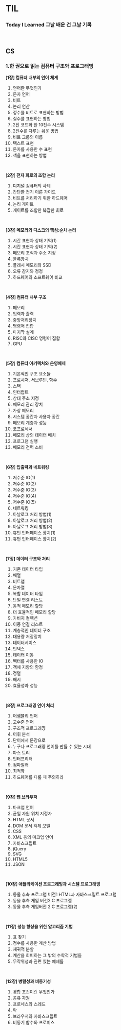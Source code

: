 # TIL
### Today I Learned 그날 배운 건 그날 기록

<br>

## CS
### 1.한 권으로 읽는 컴퓨터 구조와 프로그래밍
<strong>[1장] 컴퓨터 내부의 언어 체계</strong> <br>
01. 언어란 무엇인가 <br>
02. 문자 언어 <br>
03. 비트 <br>
04. 논리 연산 <br>
05. 정수를 비트로 표현하는 방법 <br>
06. 실수를 표현하는 방법 <br>
07. 2진 코드화 한 10진수 시스템 <br>
08. 2진수를 다루는 쉬운 방법 <br>
09. 비트 그룹의 이름 <br>
10. 텍스트 표현 <br>
11. 문자를 사용한 수 표현 <br>
12. 색을 표현하는 방법 <br>

<br>

<strong>[2장] 전자 회로의 조합 논리</strong> <br>
01. 디지털 컴퓨터의 사례 <br>
02. 간단한 전기 이론 가이드 <br>
03. 비트를 처리하기 위한 하드웨어 <br>
04. 논리 게이트 <br>
05. 게이트를 조합한 복잡한 회로 <br>

<br>

<strong>[3장] 메모리와 디스크의 핵심:순차 논리</strong> <br>
01. 시간 표현과 상태 기억(1) <br>
02. 시간 표현과 상태 기억(2) <br>
03. 메모리 조직과 주소 지정 <br>
04. 블록장치 <br>
05. 플래시 메모리와 SSD <br>
06. 오류 감지와 정정 <br>
07. 하드웨어와 소프트웨어 비교 <br>

<br>

<strong>[4장] 컴퓨터 내부 구조</strong> <br>
01. 메모리 <br>
02. 입력과 출력 <br>
03. 중앙처리장치 <br>
04. 명령어 집합 <br>
05. 마지막 설계 <br>
06. RISC와 CISC 명령어 집합 <br>
07. GPU <br>

<br>

<strong>[5장] 컴퓨터 아키텍처와 운영체제</strong> <br>
01. 기본적인 구조 요소들 <br>
02. 프로시저, 서브루틴, 함수 <br>
03. 스택 <br>
04. 인터럽트 <br>
05. 상대 주소 지정 <br>
06. 메모리 관리 장치 <br>
07. 가상 메모리 <br>
08. 시스템 공간과 사용자 공간 <br>
09. 메모리 계층과 성능 <br>
10. 코프로세서 <br>
11. 메모리 상의 데이터 배치 <br>
12. 프로그램 실행 <br>
13. 메모리 전력 소비 <br>

<br>

<strong>[6장] 입출력과 네트워킹</strong> <br>
01. 저수준 IO(1) <br>
02. 저수준 IO(2) <br>
03. 저수준 IO(3) <br>
04. 저수준 IO(4) <br>
05. 저수준 IO(5) <br>
06. 네트워킹 <br>
07. 아날로그 처리 방법(1) <br>
08. 아날로그 처리 방법(2) <br>
09. 아날로그 처리 방법(3) <br>
10. 휴먼 인터페이스 장치(1) <br>
11. 휴먼 인터페이스 장치(2) <br>

<br>

<strong>[7장] 데이터 구조와 처리</strong> <br>
01. 기존 데이터 타입 <br>
02. 배열 <br>
03. 비트맵 <br>
04. 문자열 <br>
05. 복합 데이터 타입 <br>
06. 단일 연결 리스트 <br>
07. 동적 메모리 할당 <br>
08. 더 효율적인 메모리 할당 <br>
09. 가비지 컬렉션 <br>
10. 이중 연결 리스트 <br>
11. 계층적인 데이터 구조 <br>
12. 대용량 저장장치 <br>
13. 데이터베이스 <br>
14. 인덱스 <br>
15. 데이터 이동 <br>
16. 벡터를 사용한 IO <br>
17. 객체 지향의 함정 <br>
18. 정렬 <br>
19. 해시 <br>
20. 효율성과 성능 <br>

 <br>

<strong>[8장] 프로그래밍 언어 처리</strong> <br>
01. 어셈블리 언어 <br>
02. 고수준 언어 <br>
03. 구조적 프로그래밍 <br>
04. 어휘 분석 <br>
05. 단어에서 문장으로 <br>
06. 누구나 프로그래밍 언어를 만들 수 있는 시대 <br>
07. 파스 트리 <br>
08. 인터프리터 <br>
09. 컴파일러 <br>
10. 최적화 <br>
11. 하드웨어를 다룰 때 주의하라 <br>

 <br>

 <strong>[9장] 웹 브라우저</strong> <br>
01. 마크업 언어 <br>
02. 균일 자원 위치 지정자 <br>
03. HTML 문서 <br>
04. DOM 문서 객체 모델 <br>
05. CSS <br>
06. XML 등의 마크업 언어 <br>
07. 자바스크립트 <br>
08. jQuery <br>
09. SVG <br>
10. HTML5 <br>
11. JSON <br>

 <br>

  <strong>[10장] 애플리케이션 프로그래밍과 시스템 프로그래밍</strong> <br>
01. 동물 추측 프로그램 버전1 HTML과 자바스크립트 프로그램 <br>
02. 동물 추측 게임 버전2 C 프로그램 <br>
03. 동물 추측 게임버전 2 C 프로그램(2) <br>

 <br>

  <strong>[11장] 성능 향상을 위한 알고리즘 기법</strong> <br>
  01. 표 찾기 <br>
  02. 정수를 사용한 계산 방법 <br>
  03. 재귀적 분할 <br>
  04. 계산을 회피하는 그 밖의 수학적 기법들 <br>
  05. 무작위성과 관련 있는 예제들 <br>

<br>

 <strong>[12장] 병렬성과 비동기성</strong> <br>
  01. 경합 조건이란 무엇인가 <br>
  02. 공유 자원 <br>
  03. 프로세스와 스레드 <br>
  04. 락 <br>
  05. 브라우저와 자바스크립트 <br>
  06. 비동기 함수와 프로미스 <br>

<br>